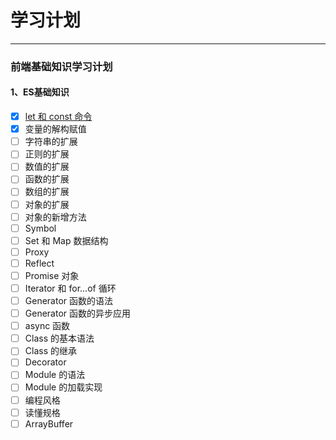 # 学习计划
---
### 前端基础知识学习计划
#### 1、ES基础知识
+ [x] [let 和 const 命令](https://es6.ruanyifeng.com/#docs/let)        
+ [x] 变量的解构赋值          
+ [ ] 字符串的扩展
+ [ ] 正则的扩展              
+ [ ] 数值的扩展             
+ [ ] 函数的扩展
+ [ ] 数组的扩展               
+ [ ] 对象的扩展              
+ [ ] 对象的新增方法
+ [ ] Symbol                
+ [ ] Set 和 Map 数据结构     
+ [ ] Proxy
+ [ ] Reflect
+ [ ] Promise 对象
+ [ ] Iterator 和 for...of 循环
+ [ ] Generator 函数的语法
+ [ ] Generator 函数的异步应用
+ [ ] async 函数
+ [ ] Class 的基本语法
+ [ ] Class 的继承
+ [ ] Decorator
+ [ ] Module 的语法
+ [ ] Module 的加载实现
+ [ ] 编程风格
+ [ ] 读懂规格
+ [ ] ArrayBuffer
